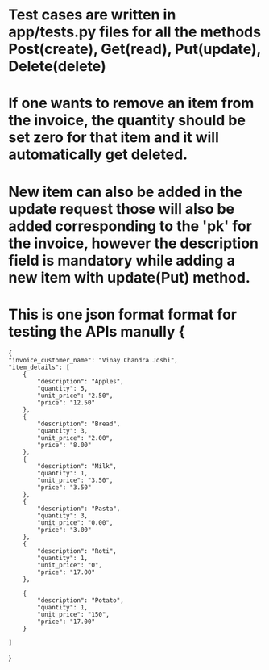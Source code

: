 # Test cases are written in app/tests.py files for all the methods Post(create), Get(read), Put(update), Delete(delete)
# If one wants to remove an item from the invoice, the quantity should be set zero for that item and it will automatically get deleted.
# New item can also be added in the update request those will also be added corresponding to the 'pk' for the invoice, however the description field is mandatory while adding a new item with update(Put) method.
# This is one json format format for testing the APIs manully {
    {
    "invoice_customer_name": "Vinay Chandra Joshi",
    "item_details": [
        {
            "description": "Apples",
            "quantity": 5,
            "unit_price": "2.50",
            "price": "12.50"
        },
        {
            "description": "Bread",
            "quantity": 3,
            "unit_price": "2.00",
            "price": "8.00"
        },
        {
            "description": "Milk",
            "quantity": 1,
            "unit_price": "3.50",
            "price": "3.50"
        },
        {
            "description": "Pasta",
            "quantity": 3,
            "unit_price": "0.00",
            "price": "3.00"
        },
        {
            "description": "Roti",
            "quantity": 1,
            "unit_price": "0",
            "price": "17.00"
        },

        {
            "description": "Potato",
            "quantity": 1,
            "unit_price": "150",
            "price": "17.00"
        }

    ]
}
